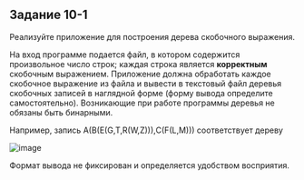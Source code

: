## Задание 10-1
Реализуйте приложение для построения дерева скобочного выражения. 

На вход программе подается файл, в котором содержится
произвольное число строк; каждая строка является **корректным** скобочным
выражением. Приложение должна обработать каждое скобочное выражение
из файла и вывести в текстовый файл деревья скобочных записей в наглядной
форме (форму вывода определите самостоятельно). Возникающие при работе
программы деревья не обязаны быть бинарными. 

Например, запись A(B(E(G,T,R(W,Z))),С(F(L,M))) соответствует дереву

![image](https://user-images.githubusercontent.com/90257465/207620598-9d496897-2225-4bd2-a464-10dec68189b7.png)

Формат вывода не фиксирован и определяется удобством восприятия.
